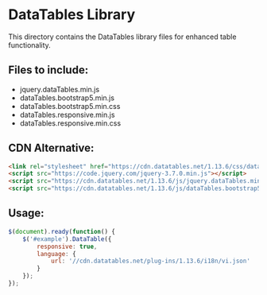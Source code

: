 # DataTables Library

This directory contains the DataTables library files for enhanced table functionality.

## Files to include:
- jquery.dataTables.min.js
- dataTables.bootstrap5.min.js
- dataTables.bootstrap5.min.css
- dataTables.responsive.min.js
- dataTables.responsive.min.css

## CDN Alternative:
```html
<link rel="stylesheet" href="https://cdn.datatables.net/1.13.6/css/dataTables.bootstrap5.min.css">
<script src="https://code.jquery.com/jquery-3.7.0.min.js"></script>
<script src="https://cdn.datatables.net/1.13.6/js/jquery.dataTables.min.js"></script>
<script src="https://cdn.datatables.net/1.13.6/js/dataTables.bootstrap5.min.js"></script>
```

## Usage:
```javascript
$(document).ready(function() {
    $('#example').DataTable({
        responsive: true,
        language: {
            url: '//cdn.datatables.net/plug-ins/1.13.6/i18n/vi.json'
        }
    });
});
```
